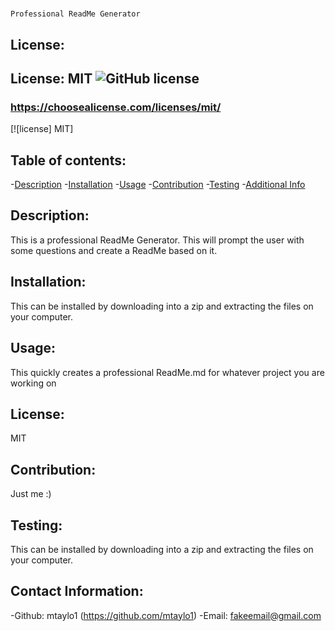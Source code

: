 # 
    Professional ReadMe Generator
   ## License:
   ## License: MIT  ![GitHub license](https://img.shields.io/badge/License-MIT-yellow.svg)
   ### https://choosealicense.com/licenses/mit/
   [![license] MIT]
    
   ## Table of contents:
   -[Description](#description)
   -[Installation](#installation)
   -[Usage](#usage)
   -[Contribution](#contribution)
   -[Testing](#testing)
   -[Additional Info](#addtional-info)

   ## Description:
   This is a professional ReadMe Generator. This will prompt the user with some questions and create a ReadMe based on it. 
   ## Installation:
   This can be installed by downloading into a zip and extracting the files on your computer. 
   ## Usage:
   This quickly creates a professional ReadMe.md for whatever project you are working on
   ## License:
   MIT
   ## Contribution:
   Just me :)
   ## Testing:
   This can be installed by downloading into a zip and extracting the files on your computer. 
   ## Contact Information: 
   -Github: mtaylo1 (https://github.com/mtaylo1)
   -Email: fakeemail@gmail.com
   